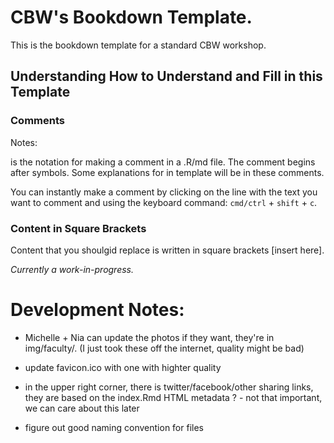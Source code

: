 # CBW's Bookdown Template.

This is the bookdown template for a standard CBW workshop.

## Understanding How to Understand and Fill in this Template

### Comments

Notes:

<!--- comment ---> is the notation for making a comment in a .R/md file. The comment begins after <!--- and ends after the FIRST ---> symbols.

<!-- This is a comment. --> Some explanations for in template will be in these comments.

You can instantly make a comment by clicking on the line with the text you want to comment and using the keyboard command: `cmd/ctrl` + `shift` + `c`.

### Content in Square Brackets

Content that you shoulgid replace is written in square brackets [insert here].

*Currently a work-in-progress.*

# Development Notes:
- Michelle + Nia can update the photos if they want, they're in img/faculty/. (I just took these off the internet, quality might be bad)
- update favicon.ico with one with highter quality
- in the upper right corner, there is twitter/facebook/other sharing links, they are based on the 
index.Rmd HTML metadata ? - not that important, we can care about this later

- figure out good naming convention for files
